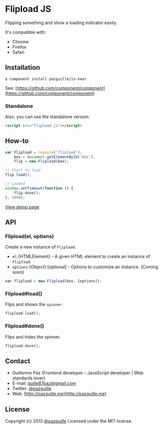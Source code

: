 # Flipload JS

Flipping something and show a loading indicator easily.

It's compatible with:
- Chrome
- Firefox
- Safari

## Installation

    $ component install pazguille/is-near

See: [https://github.com/component/component](https://github.com/component/component)

### Standalone
Also, you can use the standalone version:
```html
<script src="flipload.js"></script>
```

## How-to

```js
var Flipload = require('flipload');
    box = document.getElementById('box'),
    flip = new Flipload(box);

// Start to load
flip.load();

// Loaded
window.setTimeout(function () {
    flip.done();
}, 5000);
```
[View demo page](http://pazguille.github.io/flipload/)

## API

### Flipload(el, options)
Create a new instance of `Flipload`.
- `el` {HTMLElement} - A given HTML element to create an instance of `Flipload`.
- `options` {Object} [optional] - Options to customize an instance. (Coming soon)

```js
var flipload = new Flipload(box, [options]);
```

### Flipload#load()
Flips and shows the `spinner`.

```js
flipload.load();
```

### Flipload#done()
Flips and hides the spinner.

```js
flipload.done();
```

## Contact
- Guillermo Paz (Frontend developer - JavaScript developer | Web standards lover)
- E-mail: [guille87paz@gmail.com](mailto:guille87paz@gmail.com)
- Twitter: [@pazguille](http://twitter.com/pazguille)
- Web: [http://pazguille.me](http://pazguille.me)


## License
Copyright (c) 2013 [@pazguille](http://twitter.com/pazguille) Licensed under the MIT license.